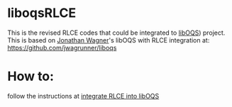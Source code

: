 # liboqsRLCE
This is the revised RLCE codes that could be integrated to [libOQS](https://github.com/open-quantum-safe/liboqs)) project. This is based 
on [Jonathan Wagner](https://github.com/jwagrunner)'s libOQS with RLCE integration at: <https://github.com/jwagrunner/liboqs>

# How to: 
follow the instructions at [integrate RLCE into libOQS](https://github.com/yonggewang/RLCE/blob/master/liboqsRLCE/RLCEinOpenSSL.pdf)
